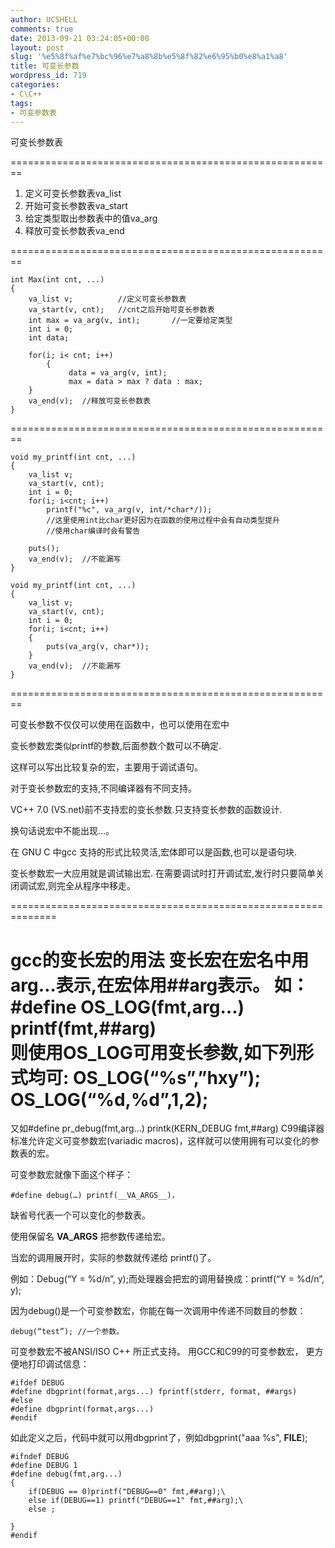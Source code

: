 ```yaml
---
author: UCSHELL
comments: true
date: 2013-09-21 03:24:05+00:00
layout: post
slug: '%e5%8f%af%e7%bc%96%e7%a8%8b%e5%8f%82%e6%95%b0%e8%a1%a8'
title: 可变长参数
wordpress_id: 719
categories:
- C\C++
tags:
- 可变参数表
---
```


可变长参数表

========================================================

1. 定义可变长参数表va_list
2. 开始可变长参数表va_start
3. 给定类型取出参数表中的值va_arg
4. 释放可变长参数表va_end

========================================================

    
    int Max(int cnt, ...)
    {
    	va_list v;			//定义可变长参数表
    	va_start(v, cnt);	//cnt之后开始可变长参数表
    	int max = va_arg(v, int);		//一定要给定类型
    	int i = 0;
    	int data;
    
    	for(i; i< cnt; i++) 	
            { 		
                 data = va_arg(v, int); 		
                 max = data > max ? data : max;
    	}
    	va_end(v);	//释放可变长参数表
    }



========================================================

    
    void my_printf(int cnt, ...)
    {
    	va_list v;
    	va_start(v, cnt);
    	int i = 0;
    	for(i; i<cnt; i++)
    		printf("%c", va_arg(v, int/*char*/));
    		//这里使用int比char更好因为在函数的使用过程中会有自动类型提升
    		//使用char编译时会有警告
    
    	puts();
    	va_end(v);	//不能漏写
    }
    
    void my_printf(int cnt, ...)
    {
    	va_list v;
    	va_start(v, cnt);
    	int i = 0;
    	for(i; i<cnt; i++)
    	{
    		puts(va_arg(v, char*));
    	}
    	va_end(v);	//不能漏写
    }


========================================================

可变长参数不仅仅可以使用在函数中，也可以使用在宏中

变长参数宏类似printf的参数,后面参数个数可以不确定.

这样可以写出比较复杂的宏，主要用于调试语句。

对于变长参数宏的支持,不同编译器有不同支持。

VC++ 7.0 (VS.net)前不支持宏的变长参数.只支持变长参数的函数设计.

换句话说宏中不能出现…。

在 GNU C 中gcc 支持的形式比较灵活,宏体即可以是函数,也可以是语句块.

变长参数宏一大应用就是调试输出宏.
在需要调试时打开调试宏,发行时只要简单关闭调试宏,则完全从程序中移走。

==============================================================

gcc的变长宏的用法 变长宏在宏名中用arg…表示,在宏体用##arg表示。
如：
#define OS_LOG(fmt,arg…) printf(fmt,##arg)     
则使用OS_LOG可用变长参数,如下列形式均可:
OS_LOG(“%s”,”hxy”); 
OS_LOG(“%d,%d”,1,2);
==============================================================
又如#define pr_debug(fmt,arg...)  printk(KERN_DEBUG fmt,##arg)
C99编译器标准允许定义可变参数宏(variadic macros)，这样就可以使用拥有可以变化的参数表的宏。

可变参数宏就像下面这个样子： 

	#define debug(…) printf(__VA_ARGS__)，

缺省号代表一个可以变化的参数表。

使用保留名 __VA_ARGS__ 把参数传递给宏。

当宏的调用展开时，实际的参数就传递给 printf()了。

例如：Debug(“Y = %d/n”, y);而处理器会把宏的调用替换成：printf(“Y = %d/n”, y);

因为debug()是一个可变参数宏，你能在每一次调用中传递不同数目的参数： 

	debug(“test”); //一个参数。 

可变参数宏不被ANSI/ISO C++ 所正式支持。 用GCC和C99的可变参数宏， 更方便地打印调试信息：

    
    
    #ifdef DEBUG 
    #define dbgprint(format,args...) fprintf(stderr, format, ##args) 
    #else
    #define dbgprint(format,args...) 
    #endif 
    


如此定义之后，代码中就可以用dbgprint了，例如dbgprint("aaa %s", __FILE__);


    
    
    #ifndef DEBUG
    #define DEBUG 1
    #define debug(fmt,arg...)
    {
    	if(DEBUG == 0)printf("DEBUG==0" fmt,##arg);\
    	else if(DEBUG==1) printf("DEBUG==1" fmt,##arg);\
    	else ;
    
    }
    #endif
    
